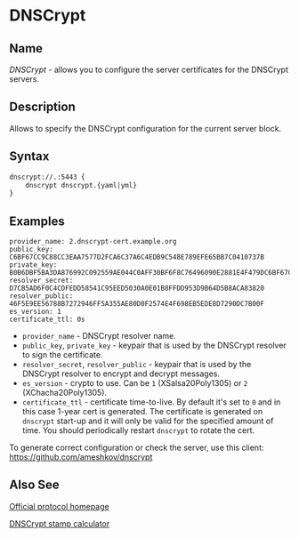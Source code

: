 # DNSCrypt

## Name

*DNSCrypt* - allows you to configure the server certificates for the DNSCrypt servers.

## Description

Allows to specify the DNSCrypt configuration for the current server block.

## Syntax

~~~ txt
dnscrypt://.:5443 {
    dnscrypt dnscrypt.{yaml|yml}
}
~~~

## Examples

~~~
provider_name: 2.dnscrypt-cert.example.org
public_key: C6BF67CC9C88CC3EAA7577D2FCA6C37A6C4EDB9C548E789EFE65BB7C0410737B
private_key: B0B6DBF5BA3DA876992C092559AE044C0AFF30BF6F8C76496090E2881E4F479DC6BF67CC9C88CC3EAA7577D2FCA6C37A6C4EDB9C548E789EFE65BB7C0410737B
resolver_secret: D7CB5AD6F0C4CDFEDD58541C95EED5030A0E01B8FFDD953D9B64D5B8ACA83820
resolver_public: 46F5E9EE56788B7272946FF5A355AE80D0F2574E4F698EB5EDE8D7290DC7B00F
es_version: 1
certificate_ttl: 0s
~~~

* `provider_name` - DNSCrypt resolver name.
* `public_key`, `private_key` - keypair that is used by the DNSCrypt resolver to sign the certificate.
* `resolver_secret`, `resolver_public` - keypair that is used by the DNSCrypt resolver to encrypt and decrypt messages.
* `es_version` - crypto to use. Can be `1` (XSalsa20Poly1305) or `2` (XChacha20Poly1305).
* `certificate_ttl` - certificate time-to-live. By default it's set to `0` and in this case 1-year cert is generated. The certificate is generated on `dnscrypt` start-up and it will only be valid for the specified amount of time. You should periodically restart `dnscrypt` to rotate the cert.

To generate correct configuration or check the server, use this client:
https://github.com/ameshkov/dnscrypt

## Also See

[Official protocol homepage](https://dnscrypt.info/)

[DNSCrypt stamp calculator](https://dnscrypt.info/stamps)

